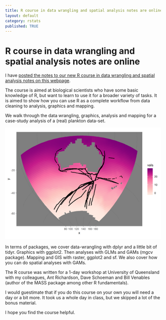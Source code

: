 ```yaml
---
title: R course in data wrangling and spatial analysis notes are online
layout: default
category: rstats
published: TRUE
---
```


# R course in data wrangling and spatial analysis notes are online

I have [posted the notes to our new R course in data wrangling and spatial analysis notes on this webpage](http://www.seascapemodels.org/data/data-wrangling-spatial-course.html).

The course is aimed at biological scientists who have some basic knowledge of R, but want to learn to use it for a broader variety of tasks. It is aimed to show how you can use R as a complete workflow from data cleaning to analysis, graphics and mapping.

We walk through the data wrangling, graphics, analysis and mapping for a case-study analysis of a (real) plankton data-set.

![](/data/images-spatial-tidyverse-course/unnamed-chunk-70-1.png)

In terms of packages, we cover data-wrangling with dplyr and a little bit of tidyr. Graphics with ggplot2. Then analyses with GLMs and GAMs (mgcv package). Mapping and GIS with raster, ggplot2 and sf. We also cover how you can do spatial analyses with GAMs.

The R course was written for a 1-day workshop at University of Queensland with my colleagues, Ant Richardson, Dave Schoeman and Bill Venables (author of the MASS package among other R fundamentals).

I would guestimate that if you do this course on your own you will need a day or a bit more. It took us a whole day in class, but we skipped a lot of the bonus material.

I hope you find the course helpful.
